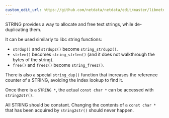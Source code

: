 ```yaml
---
custom_edit_url: https://github.com/netdata/netdata/edit/master/libnetdata/string/README.md
---
```




STRING provides a way to allocate and free text strings, while de-duplicating them.

It can be used similarly to libc string functions:

 - `strdup()` and `strdupz()` become `string_strdupz()`.
 - `strlen()` becomes `string_strlen()` (and it does not walkthrough the bytes of the string).
 - `free()` and `freez()` become `string_freez()`.

There is also a special `string_dup()` function that increases the reference counter of a STRING, avoiding the
index lookup to find it.

Once there is a `STRING *`, the actual `const char *` can be accessed with `string2str()`.

All STRING should be constant. Changing the contents of a `const char *` that has been acquired by `string2str()` should never happen. 